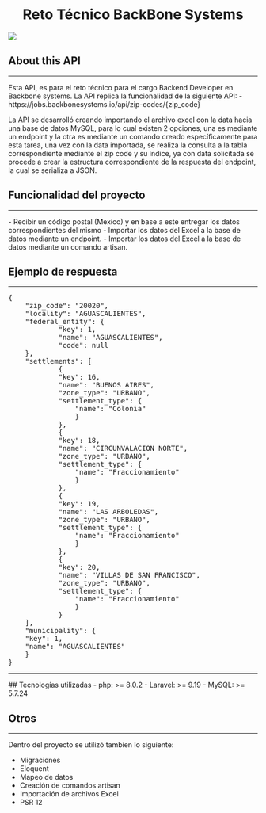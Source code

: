 <h1 align="center"> Reto Técnico BackBone Systems </h1>

<p align="left">
   <img src="https://img.shields.io/badge/Status-Stable-brightgreen">
   </p>

## About this API
<hr>
Esta API, es para el reto técnico para el cargo Backend Developer en Backbone systems.
La API replica la funcionalidad de la siguiente API:
-  https://jobs.backbonesystems.io/api/zip-codes/{zip_code}

La API se desarrolló creando importando el archivo excel con la data hacia una base de datos
MySQL, para lo cual existen 2 opciones, una es mediante un endpoint y la otra es mediante un
comando creado específicamente para esta tarea, una vez con la data importada, se realiza la
consulta a la tabla correspondiente mediante el zip code y su índice, ya con data solicitada
se procede a crear la estructura correspondiente de la respuesta del endpoint, la cual se
serializa a JSON.

## Funcionalidad del proyecto
<hr>
- Recibir un código postal (Mexico) y en base a este entregar los datos correspondientes del mismo
- Importar los datos del Excel a la base de datos mediante un endpoint.
- Importar los datos del Excel a la base de datos mediante un comando artisan.

## Ejemplo de respuesta
<hr>

<pre>
{
    "zip_code": "20020",
    "locality": "AGUASCALIENTES",
    "federal_entity": {
            "key": 1,
            "name": "AGUASCALIENTES",
            "code": null
    },
    "settlements": [
            {
            "key": 16,
            "name": "BUENOS AIRES",
            "zone_type": "URBANO",
            "settlement_type": {
                "name": "Colonia"
                }
            },
            {
            "key": 18,
            "name": "CIRCUNVALACION NORTE",
            "zone_type": "URBANO",
            "settlement_type": {
                "name": "Fraccionamiento"
                }
            },
            {
            "key": 19,
            "name": "LAS ARBOLEDAS",
            "zone_type": "URBANO",
            "settlement_type": {
                "name": "Fraccionamiento"
                }
            },
            {
            "key": 20,
            "name": "VILLAS DE SAN FRANCISCO",
            "zone_type": "URBANO",
            "settlement_type": {
                "name": "Fraccionamiento"
                }
            }
    ],
    "municipality": {
    "key": 1,
    "name": "AGUASCALIENTES"
    }
}
</pre>
<hr>
## Tecnologías utilizadas
- php: >= 8.0.2
- Laravel: >= 9.19
- MySQL: >= 5.7.24

## Otros
<hr>

Dentro del proyecto se utilizó tambien lo siguiente:

- Migraciones
- Eloquent
- Mapeo de datos
- Creación de comandos artisan
- Importación de archivos Excel
- PSR 12

